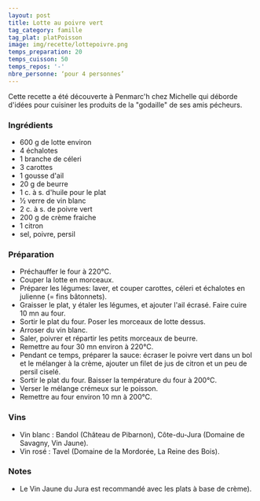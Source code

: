 ```yaml
---
layout: post
title: Lotte au poivre vert
tag_category: famille
tag_plat: platPoisson
image: img/recette/lottepoivre.png
temps_preparation: 20
temps_cuisson: 50
temps_repos: '-'
nbre_personne: ‘pour 4 personnes’
---
```

Cette recette a été découverte à Penmarc'h chez Michelle qui déborde d'idées pour cuisiner les produits de la "godaille" de ses amis pécheurs.

### Ingrédients
* 600 g de lotte environ
* 4 échalotes
* 1 branche de céleri
* 3 carottes
* 1 gousse d'ail
* 20 g de beurre
* 1 c. à s. d'huile pour le plat
* 1⁄2 verre de vin blanc
* 2 c. à s. de poivre vert
* 200 g de crème fraiche
* 1 citron
* sel, poivre, persil


### Préparation
* Préchauffer le four à 220°C.
* Couper la lotte en morceaux.
* Préparer les légumes: laver, et couper carottes, céleri et échalotes en julienne (= fins bâtonnets).
* Graisser le plat, y étaler les légumes, et ajouter l'ail écrasé. Faire cuire 10 mn au four.
* Sortir le plat du four. Poser les morceaux de lotte dessus.
* Arroser du vin blanc.
* Saler, poivrer et répartir les petits morceaux de beurre.
* Remettre au four 30 mn environ à 220°C.
* Pendant ce temps, préparer la sauce: écraser le poivre vert dans un bol et le mélanger à la crème, ajouter un filet de jus de citron et un peu de persil ciselé.
* Sortir le plat du four. Baisser la température du four à 200°C.
* Verser le mélange crémeux sur le poisson.
* Remettre au four environ 10 mn à 200°C.

### Vins
* Vin blanc : Bandol (Château de Pibarnon), Côte-du-Jura (Domaine de Savagny, Vin Jaune).
* Vin rosé : Tavel (Domaine de la Mordorée, La Reine des Bois).

### Notes
* Le Vin Jaune du Jura est recommandé avec les plats à base de crème).
